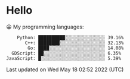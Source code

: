 # Hello

😀 My programming languages:

```
    Python: ██████████░░░░░░░░░░░░░░░ 39.16%
       C++: ████████░░░░░░░░░░░░░░░░░ 32.13%
        Go: ████░░░░░░░░░░░░░░░░░░░░░ 14.08%
  GDScript: ██░░░░░░░░░░░░░░░░░░░░░░░ 6.35%
JavaScript: █░░░░░░░░░░░░░░░░░░░░░░░░ 5.39%
```

Last updated on Wed May 18 02:52 2022 (UTC)
